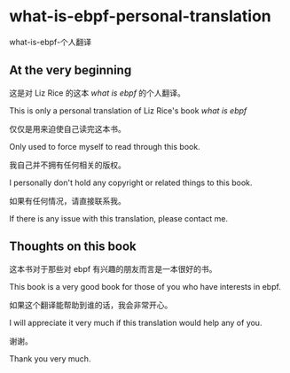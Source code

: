 # what-is-ebpf-personal-translation
what-is-ebpf-个人翻译

## At the very beginning
这是对 Liz Rice 的这本 _what is ebpf_ 的个人翻译。

This is only a personal translation of Liz Rice's book _what is ebpf_

仅仅是用来迫使自己读完这本书。

Only used to force myself to read through this book.

我自己并不拥有任何相关的版权。

I personally don't hold any copyright or related things to this book.

如果有任何情况，请直接联系我。

If there is any issue with this translation, please contact me.

## Thoughts on this book

这本书对于那些对 ebpf 有兴趣的朋友而言是一本很好的书。

This book is a very good book for those of you who have interests in ebpf.

如果这个翻译能帮助到谁的话，我会非常开心。

I will appreciate it very much if this translation would help any of you.

谢谢。

Thank you very much.
